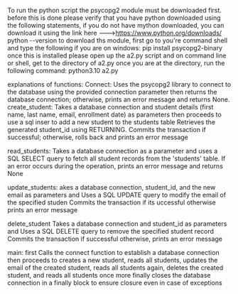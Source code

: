 To run the python script the psycopg2 module must be downloaded first.
before this is done please verify that you have python downloaded using the following statements, if you do not have mython downloaded, you can download it using the link here --->https://www.python.org/downloads/
python --version
to download ths module, first go to you're command shell and type the following if you are on windows:
pip install psycopg2-binary
once this is installed please open up the a2.py script and on command line or shell, get to the directory of a2.py
once you are at the directory, run the following command:
python3.10 a2.py

explanations of functions:
Connect:
Uses the psycopg2 library to connect to the database using the provided connection parameter then returns the database connection; otherwise, prints an error message and returns None.
create_student:
Takes a database connection and student details (first name, last name, email, enrollment date) as parameters then proceeds to use a sql inser to add a new student to the students table
Retrieves the generated student_id using RETURNING.
Commits the transaction if successful; otherwise, rolls back and prints an error message

read_students:
Takes a database connection as a parameter and uses a SQL SELECT query to fetch all student records from the 'students' table.
If an error occurs during the operation, prints an error message and returns None

update_students:
akes a database connection, student_id, and the new email as parameters and Uses a SQL UPDATE query to modify the email of the specified studen
Commits the transaction if its uccessful otherwise prints an error message

delete_student
Takes a database connection and student_id as parameters and Uses a SQL DELETE query to remove the specified student record
Commits the transaction if successful otherwise, prints an error message

main:
first Calls the connect function to establish a database connection then proceeds to creates a new student, reads all students, updates the email of the created student, reads all students again, deletes the created student, and reads all students once more
finally closes the database connection in a finally block to ensure closure even in case of exceptions
